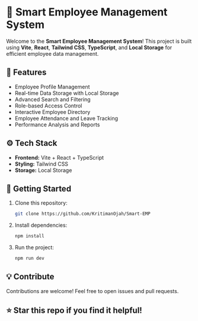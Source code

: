 # 🚀 Smart Employee Management System

Welcome to the **Smart Employee Management System**! This project is built using **Vite**, **React**, **Tailwind CSS**, **TypeScript**, and **Local Storage** for efficient employee data management.

## 🌟 Features
- Employee Profile Management
- Real-time Data Storage with Local Storage
- Advanced Search and Filtering
- Role-based Access Control
- Interactive Employee Directory
- Employee Attendance and Leave Tracking
- Performance Analysis and Reports

## ⚙️ Tech Stack
- **Frontend:** Vite + React + TypeScript
- **Styling:** Tailwind CSS
- **Storage:** Local Storage

## 🚀 Getting Started
1. Clone this repository:
   ```bash
   git clone https://github.com/KritimanOjah/Smart-EMP
   ```
2. Install dependencies:
   ```bash
   npm install
   ```
3. Run the project:
   ```bash
   npm run dev
   ```


## 💡 Contribute
Contributions are welcome! Feel free to open issues and pull requests.

## ⭐ Star this repo if you find it helpful!
